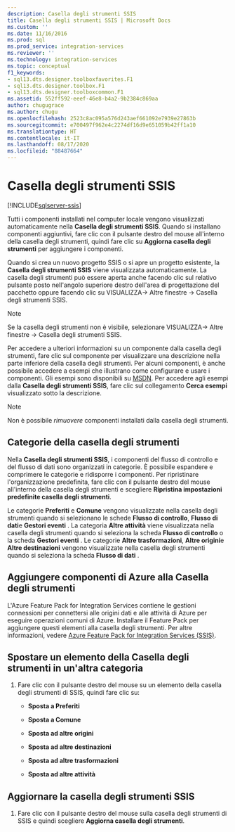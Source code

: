 ```yaml
---
description: Casella degli strumenti SSIS
title: Casella degli strumenti SSIS | Microsoft Docs
ms.custom: ''
ms.date: 11/16/2016
ms.prod: sql
ms.prod_service: integration-services
ms.reviewer: ''
ms.technology: integration-services
ms.topic: conceptual
f1_keywords:
- sql13.dts.designer.toolboxfavorites.F1
- sql13.dts.designer.toolbox.F1
- sql13.dts.designer.toolboxcommon.F1
ms.assetid: 552ff592-eeef-46e8-b4a2-9b2384c869aa
author: chugugrace
ms.author: chugu
ms.openlocfilehash: 2523c8ac095a576d243aef661092e7939e27863b
ms.sourcegitcommit: e700497f962e4c2274df16d9e651059b42ff1a10
ms.translationtype: HT
ms.contentlocale: it-IT
ms.lasthandoff: 08/17/2020
ms.locfileid: "88487664"
---
```

# <a name="ssis-toolbox"></a>Casella degli strumenti SSIS

[!INCLUDE[sqlserver-ssis](../includes/applies-to-version/sqlserver-ssis.md)]


  Tutti i componenti installati nel computer locale vengono visualizzati automaticamente nella **Casella degli strumenti SSIS**. Quando si installano componenti aggiuntivi, fare clic con il pulsante destro del mouse all'interno della casella degli strumenti, quindi fare clic su **Aggiorna casella degli strumenti** per aggiungere i componenti.  
 
 Quando si crea un nuovo progetto SSIS o si apre un progetto esistente, la **Casella degli strumenti SSIS** viene visualizzata automaticamente. La casella degli strumenti può essere aperta anche facendo clic sul relativo pulsante posto nell'angolo superiore destro dell'area di progettazione del pacchetto oppure facendo clic su VISUALIZZA-> Altre finestre -> Casella degli strumenti SSIS.
 
 > [!NOTE]
> Se la casella degli strumenti non è visibile, selezionare VISUALIZZA-> Altre finestre -> Casella degli strumenti SSIS.
 
Per accedere a ulteriori informazioni su un componente dalla casella degli strumenti, fare clic sul componente per visualizzare una descrizione nella parte inferiore della casella degli strumenti. Per alcuni componenti, è anche possibile accedere a esempi che illustrano come configurare e usare i componenti. Gli esempi sono disponibili su [MSDN](https://go.microsoft.com/fwlink/?LinkId=259189). Per accedere agli esempi dalla **Casella degli strumenti SSIS**, fare clic sul collegamento **Cerca esempi** visualizzato sotto la descrizione.  
  
> [!NOTE]
> Non è possibile *rimuovere* componenti installati dalla casella degli strumenti.  

## <a name="toolbox-categories"></a>Categorie della casella degli strumenti
 Nella **Casella degli strumenti SSIS**, i componenti del flusso di controllo e del flusso di dati sono organizzati in categorie.  È possibile espandere e comprimere le categorie e ridisporre i componenti.  Per ripristinare l'organizzazione predefinita, fare clic con il pulsante destro del mouse all'interno della casella degli strumenti e scegliere **Ripristina impostazioni predefinite casella degli strumenti**.  
  
 Le categorie **Preferiti** e **Comune** vengono visualizzate nella casella degli strumenti quando si selezionano le schede **Flusso di controllo**, **Flusso di dati**e **Gestori eventi** . La categoria **Altre attività** viene visualizzata nella casella degli strumenti quando si seleziona la scheda **Flusso di controllo** o la scheda **Gestori eventi** . Le categorie **Altre trasformazioni**, **Altre origini**e **Altre destinazioni** vengono visualizzate nella casella degli strumenti quando si seleziona la scheda **Flusso di dati** .  

 ## <a name="add-azure-components-to-the-toolbox"></a>Aggiungere componenti di Azure alla Casella degli strumenti  
 L'Azure Feature Pack for Integration Services contiene le gestioni connessioni per connettersi alle origini dati e alle attività di Azure per eseguire operazioni comuni di Azure. Installare il Feature Pack per aggiungere questi elementi alla casella degli strumenti. Per altre informazioni, vedere [Azure Feature Pack for Integration Services &#40;SSIS&#41;](../integration-services/azure-feature-pack-for-integration-services-ssis.md).  

## <a name="move-a-toolbox-item-to-another-category"></a>Spostare un elemento della Casella degli strumenti in un'altra categoria  
  
1.  Fare clic con il pulsante destro del mouse su un elemento della casella degli strumenti di SSIS, quindi fare clic su:  
  
    -   **Sposta a Preferiti**  
  
    -   **Sposta a Comune**  
  
    -   **Sposta ad altre origini**  
  
    -   **Sposta ad altre destinazioni**  
  
    -   **Sposta ad altre trasformazioni**  
  
    -   **Sposta ad altre attività**  
  
## <a name="refresh-the-ssis-toolbox"></a>Aggiornare la casella degli strumenti SSIS  
  
1.  Fare clic con il pulsante destro del mouse sulla casella degli strumenti di SSIS e quindi scegliere **Aggiorna casella degli strumenti**.  

